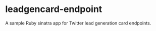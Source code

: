 leadgencard-endpoint
====================

A sample Ruby sinatra app for Twitter lead generation card endpoints.

